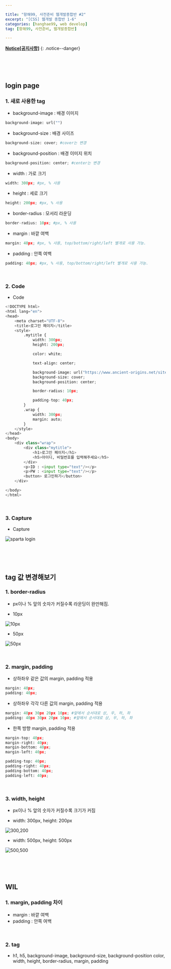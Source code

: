```yaml
--- 

title: "항해99, 사전준비 웹개발종합반 #2"
excerpt: "[CSS] 웹개발 종합반 1-6"
categories: [hanghae99, web develop]
tag: [항해99, 사전준비, 웹개발종합반] 

---
```


**[Notice[공지사항]](https://lilclown97.github.io/categories/#notice)**
{: .notice--danger}

<br><br><br>

## login page 

### 1. 새로 사용한 tag

- background-image : 배경 이미지

```python
background-image: url("")
```

- background-size : 배경 사이즈

```python
background-size: cover; #cover는 변경
```

- background-position : 배경 이미지 위치

```python
background-position: center; #center는 변경
```

- width : 가로 크기

```python
width: 300px; #px, % 사용
```

- height : 세로 크기

```python
height: 200px; #px, % 사용
```

- border-radius : 모서리 라운딩

```python
border-radius: 10px; #px, % 사용
```

- margin : 바깥 여백

```python
margin: 40px; #px, % 사용, top/bottom/right/left 별개로 사용 가능.
```

- padding : 안쪽 여백

```python
padding: 40px; #px, % 사용, top/bottom/right/left 별개로 사용 가능.
```

<br>

### 2. Code

- Code

```python
<!DOCTYPE html>
<html lang="en">
<head>
    <meta charset="UTF-8">
    <title>로그인 페이지</title>
    <style>
        .mytitle {
            width: 300px;
            height: 200px;

            color: white;

            text-align: center;

            background-image: url("https://www.ancient-origins.net/sites/default/files/field/image/Agesilaus-II-cover.jpg");
            background-size: cover;
            background-position: center;

            border-radius: 10px;

            padding-top: 40px;
        }
        .wrap {
            width: 300px;
            margin: auto;
        }
    </style>
</head>
<body>
    <div class="wrap">
        <div class="mytitle">
            <h1>로그인 페이지</h1>
            <h5>아이디, 비밀번호를 입력해주세요</h5>
        </div>
        <p>ID : <input type="text"/></p>
        <p>PW : <input type="text"/></p>
        <button> 로그인하기</button>
    </div>

</body>
</html>
```

<br>

### 3. Capture

- Capture

![sparta login](https://user-images.githubusercontent.com/98236458/152531998-7ed848ed-29bc-4c1d-86a1-301db97ae643.PNG)

<br><br><br>

## tag 값 변경해보기

### 1. border-radius

- px이나 % 앞의 숫자가 커질수록 라운딩이 완만해짐.

- 10px

![10px](https://user-images.githubusercontent.com/98236458/152533210-6de85f3e-7c00-43f9-95fc-70906b8a7f92.PNG)
- 50px

![50px](https://user-images.githubusercontent.com/98236458/152533242-d40c6971-2d4f-4deb-bb16-929a5bda2f52.PNG)

<br>

### 2. margin, padding

- 상하좌우 같은 값의 margin, padding 적용

```python
margin: 40px; 
padding: 40px; 
```

- 상하좌우 각각 다른 값의 margin, padding 적용

```python
margin: 40px 30px 20px 10px; #앞에서 순서대로 상, 우, 하, 좌
padding: 40px 30px 20px 10px; #앞에서 순서대로 상, 우, 하, 좌
```

- 한쪽 방향 margin, padding 적용

```python
margin-top: 40px; 
margin-right: 40px; 
margin-bottom: 40px; 
margin-left: 40px; 

padding-top: 40px; 
padding-right: 40px; 
padding-bottom: 40px; 
padding-left: 40px; 
```

<br>

### 3. width, height

- px이나 % 앞의 숫자가 커질수록  크기가 커짐

- width: 300px, height: 200px

![300,200](https://user-images.githubusercontent.com/98236458/152535084-7a724349-689e-4940-8a7b-954bc096199b.PNG)

- width: 500px, height: 500px

![500,500](https://user-images.githubusercontent.com/98236458/152535052-3e7d7a0f-bfd9-49f4-a33e-db499b12e621.PNG)

<br><br><br>

## WIL

### 1. margin, padding 차이

- margin : 바깥 여백
- padding : 안쪽 여백

<br>

### 2. tag

- h1, h5, background-image, background-size, background-position
color, width, height, border-radius, margin, padding
